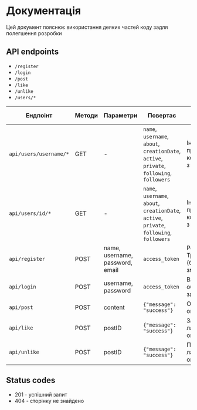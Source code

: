 # Документація
Цей документ пояснює використання деяких частей коду задля полегшення розробки

## API endpoints
- `/register`
- `/login`
- `/post`
- `/like`
- `/unlike`
- `/users/*`

| Ендпоінт | Методи | Параметри | Повертає | Опис | Необхідна авторизація |
|---|---|---|---|---|---|
| `api/users/username/*` | GET | - | `name`, `username`, `about`, `creationDate`, `active`, `private`, `following`, `followers` | Інформація про користувача з ніком... |&#10004;|
| `api/users/id/*` | GET | - | `name`, `username`, `about`, `creationDate`, `active`, `private`, `following`, `followers` | Інформація про користувача з ID... |&#10004;|
| `api/register` | POST | name, username, password, email | `access_token` | Реєстрація в Трембіті (буде змінено) |&#10004;|
| `api/login` | POST | username, password | `access_token` | Вхід в обліковий запис |&#10004;|
| `api/post` | POST | content | `{"message": "success"}` | Опублікувати октаву |&#10004;|
| `api/like` | POST | postID | `{"message": "success"}` | Залишити лайк на октаві |&#10004;|
| `api/unlike` | POST | postID | `{"message": "success"}` | Прибрати лайк з октави |&#10004;|

## Status codes
- 201 - успішний запит
- 404 - сторінку не знайдено
